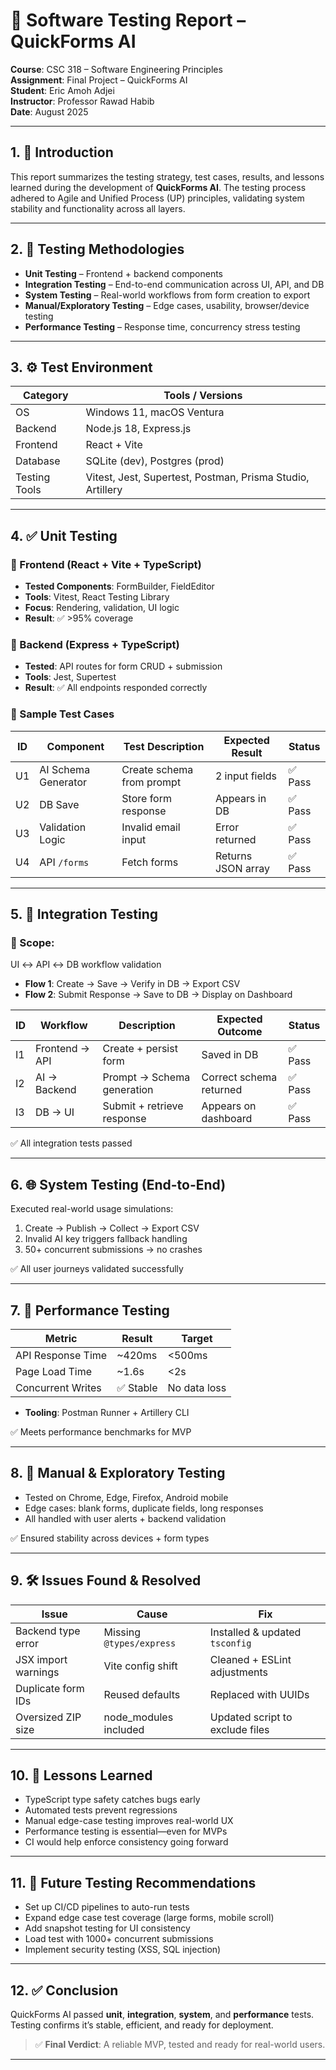 
# 🧪 Software Testing Report – QuickForms AI

**Course**: CSC 318 – Software Engineering Principles  
**Assignment**: Final Project – QuickForms AI  
**Student**: Eric Amoh Adjei  
**Instructor**: Professor Rawad Habib  
**Date**: August 2025  

---

## 1. 📌 Introduction

This report summarizes the testing strategy, test cases, results, and lessons learned during the development of **QuickForms AI**. The testing process adhered to Agile and Unified Process (UP) principles, validating system stability and functionality across all layers.

---

## 2. 🧪 Testing Methodologies

- **Unit Testing** – Frontend + backend components  
- **Integration Testing** – End-to-end communication across UI, API, and DB  
- **System Testing** – Real-world workflows from form creation to export  
- **Manual/Exploratory Testing** – Edge cases, usability, browser/device testing  
- **Performance Testing** – Response time, concurrency stress testing

---

## 3. ⚙️ Test Environment

| Category       | Tools / Versions                        |
|----------------|------------------------------------------|
| OS             | Windows 11, macOS Ventura               |
| Backend        | Node.js 18, Express.js                  |
| Frontend       | React + Vite                            |
| Database       | SQLite (dev), Postgres (prod)           |
| Testing Tools  | Vitest, Jest, Supertest, Postman, Prisma Studio, Artillery |

---

## 4. ✅ Unit Testing

### 🔹 Frontend (React + Vite + TypeScript)
- **Tested Components**: FormBuilder, FieldEditor  
- **Tools**: Vitest, React Testing Library  
- **Focus**: Rendering, validation, UI logic  
- **Result**: ✅ >95% coverage

### 🔹 Backend (Express + TypeScript)
- **Tested**: API routes for form CRUD + submission  
- **Tools**: Jest, Supertest  
- **Result**: ✅ All endpoints responded correctly

### 📄 Sample Test Cases

| ID  | Component             | Test Description                 | Expected Result                      | Status |
|-----|------------------------|----------------------------------|--------------------------------------|--------|
| U1  | AI Schema Generator    | Create schema from prompt        | 2 input fields                       | ✅ Pass |
| U2  | DB Save                | Store form response              | Appears in DB                        | ✅ Pass |
| U3  | Validation Logic       | Invalid email input              | Error returned                       | ✅ Pass |
| U4  | API `/forms`           | Fetch forms                      | Returns JSON array                   | ✅ Pass |

---

## 5. 🔗 Integration Testing

### 🔄 Scope:
UI ↔ API ↔ DB workflow validation

- **Flow 1**: Create → Save → Verify in DB → Export CSV  
- **Flow 2**: Submit Response → Save to DB → Display on Dashboard

| ID  | Workflow         | Description                       | Expected Outcome             | Status |
|-----|------------------|-----------------------------------|------------------------------|--------|
| I1  | Frontend → API   | Create + persist form             | Saved in DB                  | ✅ Pass |
| I2  | AI → Backend     | Prompt → Schema generation        | Correct schema returned      | ✅ Pass |
| I3  | DB → UI          | Submit + retrieve response        | Appears on dashboard         | ✅ Pass |

✅ All integration tests passed

---

## 6. 🌐 System Testing (End-to-End)

Executed real-world usage simulations:

1. Create → Publish → Collect → Export CSV  
2. Invalid AI key triggers fallback handling  
3. 50+ concurrent submissions → no crashes

✅ All user journeys validated successfully

---

## 7. 🚀 Performance Testing

| Metric              | Result   | Target      |
|---------------------|----------|-------------|
| API Response Time   | ~420ms   | <500ms      |
| Page Load Time      | ~1.6s    | <2s         |
| Concurrent Writes   | ✅ Stable | No data loss |

- **Tooling**: Postman Runner + Artillery CLI

✅ Meets performance benchmarks for MVP

---

## 8. 🧪 Manual & Exploratory Testing

- Tested on Chrome, Edge, Firefox, Android mobile  
- Edge cases: blank forms, duplicate fields, long responses  
- All handled with user alerts + backend validation

✅ Ensured stability across devices + form types

---

## 9. 🛠️ Issues Found & Resolved

| Issue                             | Cause                        | Fix                             |
|----------------------------------|------------------------------|----------------------------------|
| Backend type error               | Missing `@types/express`     | Installed & updated `tsconfig`  |
| JSX import warnings              | Vite config shift            | Cleaned + ESLint adjustments    |
| Duplicate form IDs               | Reused defaults              | Replaced with UUIDs             |
| Oversized ZIP size               | node_modules included        | Updated script to exclude files |

---

## 10. 📘 Lessons Learned

- TypeScript type safety catches bugs early  
- Automated tests prevent regressions  
- Manual edge-case testing improves real-world UX  
- Performance testing is essential—even for MVPs  
- CI would help enforce consistency going forward

---

## 11. 🔮 Future Testing Recommendations

- Set up CI/CD pipelines to auto-run tests  
- Expand edge case test coverage (large forms, mobile scroll)  
- Add snapshot testing for UI consistency  
- Load test with 1000+ concurrent submissions  
- Implement security testing (XSS, SQL injection)

---

## 12. ✅ Conclusion

QuickForms AI passed **unit**, **integration**, **system**, and **performance** tests. Testing confirms it’s stable, efficient, and ready for deployment.

> ✅ **Final Verdict**: A reliable MVP, tested and ready for real-world users.

---
